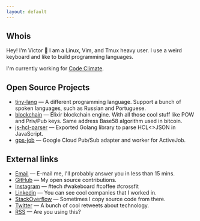 ```yaml
---
layout: default
---
```


## Whois

Hey! I'm Victor 👋 I am a Linux, Vim, and Tmux heavy user. I use a weird keyboard and like to build programming languages.

I'm currently working for [Code Climate](http://codeclimate.com).

## Open Source Projects

- [tiny-lang](https://github.com/vgsantoniazzi/tiny-lang) — A different programming language. Support a bunch of spoken languages, such as Russian and Portuguese.
- [blockchain](https://github.com/vgsantoniazzi/blockchain) — Elixir blockchain engine. With all those cool stuff like POW and Priv/Pub keys. Same address Base58 algorithm used in bitcoin.
- [js-hcl-parser](https://github.com/vgsantoniazzi/js-hcl-parser) — Exported Golang library to parse HCL<>JSON in JavaScript.
- [gps-job](https://github.com/vgsantoniazzi/gps-job) — Google Cloud Pub/Sub adapter and worker for ActiveJob.

## External links

- [Email](mailto:vgsantoniazzi@gmail.com) — E-mail me, I'll probably answer you in less than 15 mins.
- [GitHub](https://github.com/vgsantoniazzi) — My open source contributions.
- [Instagram](https://instagram.com/vgsantoniazzi) — #tech #wakeboard #coffee #crossfit
- [Linkedin](https://linkedin.com/in/vgsantoniazzi) — You can see cool companies that I worked in.
- [StackOverflow](https://stackoverflow.com/users/2740420/vgsantoniazzi) — Sometimes I copy source code from there.
- [Twitter](https://twitter.com/vgsantoniazzi) — A bunch of cool retweets about technology.
- [RSS](https://vgsantoniazzi.com/feed.xml) — Are you using this?


